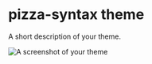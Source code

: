 # pizza-syntax theme

A short description of your theme.

![A screenshot of your theme](https://f.cloud.github.com/assets/69169/2289498/4c3cb0ec-a009-11e3-8dbd-077ee11741e5.gif)
